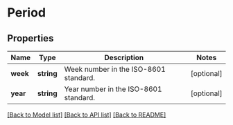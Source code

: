 # Period

## Properties
Name | Type | Description | Notes
------------ | ------------- | ------------- | -------------
**week** | **string** | Week number in the ISO-8601 standard. | [optional] 
**year** | **string** | Year number in the ISO-8601 standard. | [optional] 

[[Back to Model list]](../README.md#documentation-for-models) [[Back to API list]](../README.md#documentation-for-api-endpoints) [[Back to README]](../README.md)


